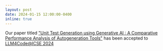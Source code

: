 ```yaml
---
layout: post
date: 2024-01-15 12:00:00-0400
inline: true
---
```


Our paper titled <a href="https://arxiv.org/abs/2312.10622">"Unit Test Generation using Generative AI : A Comparative Performance Analysis of Autogeneration Tools"</a> has been accepted to <a href="https://llm4code.github.io/">LLM4Code@ICSE 2024</a>
